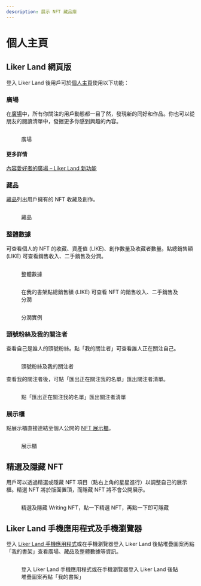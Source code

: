 ```yaml
---
description: 展示 NFT 藏品庫
---
```


# 個人主頁

## Liker Land 網頁版

登入 Liker Land 後用戶可於[個人主頁](https://liker.land/zh-Hant/feed?view=town)使用以下功能：

### 廣場

在[廣場](https://liker.land/zh-Hant/feed?view=town)中，所有你關注的用戶動態都一目了然，發現新的同好和作品。你也可以從朋友的閱讀清單中，發掘更多你感到興趣的內容。

<figure><img src="../../../.gitbook/assets/Plaza.png" alt=""><figcaption><p>廣場</p></figcaption></figure>

#### 更多詳情

[內容愛好者的廣場 – Liker Land 新功能](https://blog.like.co/zh/%E5%85%A7%E5%AE%B9%E6%84%9B%E5%A5%BD%E8%80%85%E7%9A%84%E5%BB%A3%E5%A0%B4-liker-land-%E6%96%B0%E5%8A%9F%E8%83%BD/)

### 藏品

[藏品](https://liker.land/zh-Hant/feed?view=collectibles\&tab=collected)列出用戶擁有的 NFT 收藏及創作。



<figure><img src="../../../.gitbook/assets/Collectible.png" alt=""><figcaption><p>藏品</p></figcaption></figure>

### 整體數據

可查看個人的 NFT 的收藏、資產值 (LIKE)、創作數量及收藏者數量。點總銷售額 (LIKE) 可查看銷售收入、二手銷售及分潤。

<figure><img src="../../../.gitbook/assets/Dashboard 2.png" alt=""><figcaption><p>整體數據</p></figcaption></figure>

<figure><img src="../../../.gitbook/assets/My Dashboard Total Sales Sample 1.png" alt=""><figcaption><p>在我的書架點總銷售額 (LIKE) 可查看 NFT 的銷售收入、二手銷售及分潤</p></figcaption></figure>

<figure><img src="../../../.gitbook/assets/My Dashboard Total Sales Sample 2.png" alt=""><figcaption><p>分潤實例</p></figcaption></figure>

### 頭號粉絲及我的關注者

查看自己是誰人的頭號粉絲。點「我的關注者」可查看誰人正在關注自己。

<figure><img src="../../../.gitbook/assets/Dashboard 3.png" alt=""><figcaption><p>頭號粉絲及我的關注者</p></figcaption></figure>

查看我的關注者後，可點「匯出正在關注我的名單」匯出關注者清單。

<figure><img src="../../../.gitbook/assets/Dashboard 4.png" alt=""><figcaption><p>點「匯出正在關注我的名單」匯出關注者清單</p></figcaption></figure>

### 展示櫃

點展示櫃直接連結至個人公開的 [NFT 展示櫃](nft-portfolio.md)。

<figure><img src="../../../.gitbook/assets/Dashboard 5.png" alt=""><figcaption><p>展示櫃</p></figcaption></figure>

## 精選及隱藏 NFT

用戶可以透過精選或隱藏 NFT 項目（點右上角的星星進行）以調整自己的展示櫃。精選 NFT 將於版面置頂，而隱藏 NFT 將不會公開展示。

<figure><img src="../../../.gitbook/assets/Featured NFT.png" alt=""><figcaption><p>精選及隱藏 Writing NFT，點一下精選 NFT，再點一下即可隱藏</p></figcaption></figure>

## Liker Land 手機應用程式及手機瀏覽器

登入 [Liker Land 手機應用程式](../../../user-guide/liker-land/download.md)或在手機瀏覽器登入 Liker Land 後點堆疊圖案再點「我的書架」查看廣場、藏品及整體數據等資訊。

<figure><img src="../../../.gitbook/assets/Dashboard Liker Lad app.png" alt=""><figcaption><p>登入 Liker Land 手機應用程式或在手機瀏覽器登入 Liker Land 後點堆疊圖案再點「我的書架」</p></figcaption></figure>
